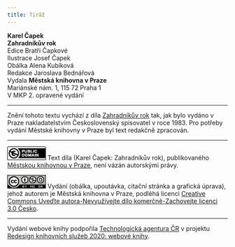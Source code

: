 ```yaml
---
title: Tiráž
---
```


**Karel Čapek**  
**Zahradníkův rok**  
Edice Bratři Čapkové  
Ilustrace Josef Čapek  
Obálka Alena Kubíková  
Redakce Jaroslava Bednářová  
Vydala **Městská knihovna v Praze**  
Mariánské nám. 1, 115 72 Praha 1  
V MKP 2. opravené vydání  
[^1]: Trvalky. _Pozn. red._  
[^2]: Odnož. _Pozn. red._  
[^3]: Pověrečné zaříkávání. _Pozn. red._  
[^4]: Hněv opěvuj, bohyně. _Pozn. red._  
[^5]: Kyselá slatinná zemina, rašelina. _Pozn. red._  
[^6]: Rašeliník. _Pozn. red._  
[^7]: Krondaro/kromdar – lejno. _Pozn. red._  
[^8]: Shawl (angl.) – pléd, přehoz. _Pozn. red._  
[^9]: Pochodové tempo. _Pozn. red._  
[^10]: Odnož, řízek. _Pozn. red._  
[^11]: Pontus euxinus – lat. název pro severní pobřeží Černého moře. _Pozn. red_.  
[^12]: Zvyková pravidla. _Pozn. red._  
[^13]: Kněžská pokrývka hlavy. _Pozn. red._  
[^14]: Sečná i bodná orientální zbraň se zahnutou čepelí. _Pozn. red._  
[^15]: Kybelé – v řec. mytologii maloasijská bohyně uctívaná jako „velká matka bohů a všeho živého“. _Pozn. red._  
[^16]: Hromadný nástup. _Pozn. red._  
[^17]: Lámavá, křehká. _Pozn. red._  
[^18]: Arne Novák (1880–1939), literární kritik a historik. _Pozn. red._  
[^19]: Zdeněk Nejedlý (1878–1962), historik, muzikolog, umělecký kritik, politik, později ministr školství (ve funkci v letech 1945–1946, 1948–1953). _Pozn. red._  
[^20]: Rojnice, z. něm. Schwarmlinie, tj. rozmístění bojové jednotky v řadě. _Pozn. red._  
V MKP 1. elektronické vydání z 3. 10. 2022.

***

Znění tohoto textu vychází z díla [Zahradníkův rok](https://search.mlp.cz/cz/titul/zahradnikuv-rok-mel-jsem-psa-a-kocku-kalendar/10493/) tak, jak bylo vydáno v Praze nakladatelstvím Československý spisovatel v roce 1983. Pro potřeby vydání Městské knihovny v Praze byl text redakčně zpracován.

***

[![](./resources/image001.jpg)](http://creativecommons.org/publicdomain/mark/1.0/deed.cs)
Text díla (Karel Čapek: Zahradníkův rok), publikovaného [Městskou knihovnou v Praze](https://www.mlp.cz/cz/), není vázán autorskými právy.

[![](./resources/image002.jpg)](http://creativecommons.org/licenses/by-nc-sa/3.0/cz/)
Vydání (obálka, upoutávka, citační stránka a grafická úprava), jehož autorem je Městská knihovna v Praze, podléhá licenci [Creative Commons Uveďte autora-Nevyužívejte dílo komerčně-Zachovejte licenci 3.0 Česko](https://creativecommons.org/licenses/by-nc-sa/3.0/cz/).

***

Vydání webové knihy podpořila [Technologická agentura ČR](https://www.tacr.cz/) v projektu [Redesign knihovních služeb 2020: webové knihy](https://starfos.tacr.cz/cs/project/TL04000391).